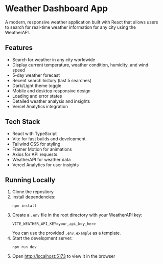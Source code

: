 # Weather Dashboard App

A modern, responsive weather application built with React that allows users to search for real-time weather information for any city using the WeatherAPI.

## Features

- Search for weather in any city worldwide
- Display current temperature, weather condition, humidity, and wind speed
- 5-day weather forecast
- Recent search history (last 5 searches)
- Dark/Light theme toggle
- Mobile and desktop responsive design
- Loading and error states
- Detailed weather analysis and insights
- Vercel Analytics integration

## Tech Stack

- React with TypeScript
- Vite for fast builds and development
- Tailwind CSS for styling
- Framer Motion for animations
- Axios for API requests
- WeatherAPI for weather data
- Vercel Analytics for user insights

## Running Locally

1. Clone the repository
2. Install dependencies:
   ```
   npm install
   ```
3. Create a `.env` file in the root directory with your WeatherAPI key:
   ```
   VITE_WEATHER_API_KEY=your_api_key_here
   ```
   You can use the provided `.env.example` as a template.
4. Start the development server:
   ```
   npm run dev
   ```
5. Open [http://localhost:5173](http://localhost:5173) to view it in the browser
